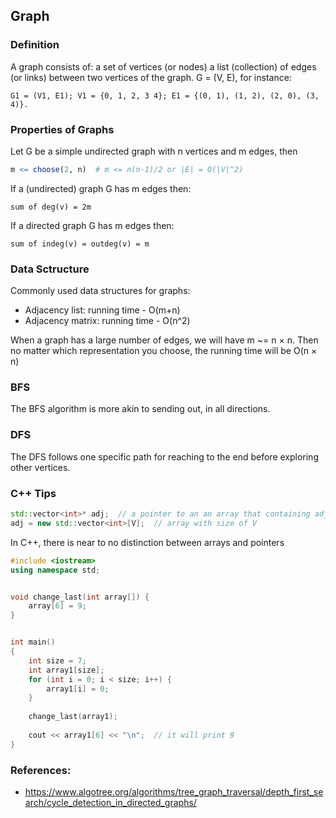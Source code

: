 ## Graph 

### Definition

A graph consists of: a set of vertices (or nodes) a list (collection) of edges (or links) between two vertices of the graph. G = (V, E), for instance:
```
G1 = (V1, E1); V1 = {0, 1, 2, 3 4}; E1 = {(0, 1), (1, 2), (2, 0), (3, 4)}. 
```

### Properties of Graphs

Let G be a simple undirected graph with n vertices and m edges, then 
```r
m <= choose(2, n)  # m <= n(n-1)/2 or |E| = O(|V|^2) 
```
If a (undirected) graph G has m edges then: 
```
sum of deg(v) = 2m
```
If a directed graph G has m edges then: 
```
sum of indeg(v) = outdeg(v) = m 
```

### Data Sctructure

Commonly used data structures for graphs:
* Adjacency list: running time - O(m+n)
* Adjacency matrix: running time - O(n^2)

When a graph has a large number of edges, we will have m ~= n × n. Then no matter which representation you choose, the running time will be O(n × n)


### BFS 

The BFS algorithm is more akin to sending out, in all directions. 

### DFS 

The DFS follows one specific path for reaching to the end before exploring other vertices. 


### C++ Tips

```cpp
std::vector<int>* adj;  // a pointer to an an array that containing adjancy lists
adj = new std::vector<int>[V];  // array with size of V 
```

In C++, there is near to no distinction between arrays and pointers
```cpp
#include <iostream>
using namespace std;


void change_last(int array[]) {
    array[6] = 9;
}


int main()
{
    int size = 7;
    int array1[size]; 
    for (int i = 0; i < size; i++) {
        array1[i] = 0;
    }
    
    change_last(array1);
    
    cout << array1[6] << "\n";  // it will print 9 
}

```

### References:

* https://www.algotree.org/algorithms/tree_graph_traversal/depth_first_search/cycle_detection_in_directed_graphs/
